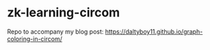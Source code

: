 # zk-learning-circom

Repo to accompany my blog post: https://daltyboy11.github.io/graph-coloring-in-circom/
